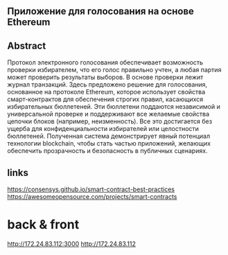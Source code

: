 ## Приложение для голосования на основе Ethereum

## Abstract

Протокол электронного голосования обеспечивает возможность проверки избирателем, что его голос
правильно учтен, а любая партия может проверить результаты выборов.
В основе проверки лежит журнал транзакций. Здесь предложено решение для голосования, основанное
на протоколе Ethereum, которое использует свойства смарт-контрактов для обеспечения строгих правил,
касающихся избирательных бюллетеней. Эти бюллетени поддаются независимой и универсальной проверке
и поддерживают все желаемые свойства цепочки блоков (например, неизменность).
Все это достигается без ущерба для конфиденциальности избирателей или целостности бюллетеней.
Полученная система демонстрирует явный потенциал технологии blockchain, чтобы стать частью
приложений, желающих обеспечить прозрачность и безопасность в публичных сценариях.

## links

https://consensys.github.io/smart-contract-best-practices
https://awesomeopensource.com/projects/smart-contracts

# back & front

http://172.24.83.112:3000
http://172.24.83.112